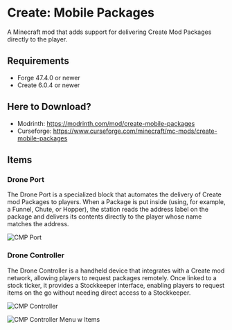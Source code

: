 # Create: Mobile Packages
A Minecraft mod that adds support for delivering Create Mod Packages directly to the player.

## Requirements
- Forge 47.4.0 or newer
- Create 6.0.4 or newer

## Here to Download?
- Modrinth: https://modrinth.com/mod/create-mobile-packages
- Curseforge: https://www.curseforge.com/minecraft/mc-mods/create-mobile-packages

## Items
### Drone Port
The Drone Port is a specialized block that automates the delivery of Create mod Packages to players. When a Package is put inside (using, for example, a Funnel, Chute, or Hopper), the station reads the address label on the package and delivers its contents directly to the player whose name matches the address.

![CMP Port](https://github.com/user-attachments/assets/8bb60fd0-83b6-4c2b-9802-76d82d9275c9)

### Drone Controller
The Drone Controller is a handheld device that integrates with a Create mod network, allowing players to request packages remotely. Once linked to a stock ticker, it provides a Stockkeeper interface, enabling players to request items on the go without needing direct access to a Stockkeeper.

![CMP Controller](https://github.com/user-attachments/assets/66971b05-8f00-4d8a-a7a0-0f4085c84d59)

![CMP Controller Menu w Items](https://github.com/user-attachments/assets/f98d0df7-6727-4e51-8c46-32739991c172)
